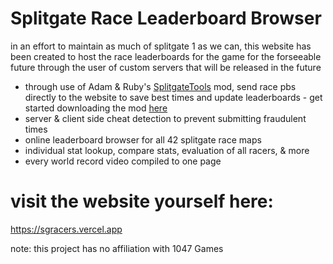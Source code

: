 # Splitgate Race Leaderboard Browser

in an effort to maintain as much of splitgate 1 as we can, this website has been created to host the race leaderboards for the game for the forseeable future through the user of custom servers that will be released in the future

- through use of Adam & Ruby's [SplitgateTools](https://github.com/Splitgate/SplitgateTools) mod, send race pbs directly to the website to save best times and update leaderboards - get started downloading the mod [here](https://sgracers.vercel.app/how-to)
- server & client side cheat detection to prevent submitting fraudulent times
- online leaderboard browser for all 42 splitgate race maps
- individual stat lookup, compare stats, evaluation of all racers, & more
- every world record video compiled to one page

# visit the website yourself here: 
https://sgracers.vercel.app

note: this project has no affiliation with 1047 Games

